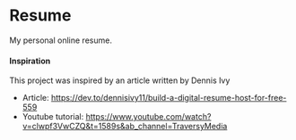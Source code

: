 # Resume

My personal online resume. 



#### Inspiration 
This project was inspired by an article written by Dennis Ivy

* Article: https://dev.to/dennisivy11/build-a-digital-resume-host-for-free-559
* Youtube tutorial: https://www.youtube.com/watch?v=clwpf3VwCZQ&t=1589s&ab_channel=TraversyMedia

